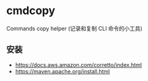 # cmdcopy

Commands copy helper (记录和复制 CLI 命令的小工具)

## 安装

- <https://docs.aws.amazon.com/corretto/index.html>
- <https://maven.apache.org/install.html>

